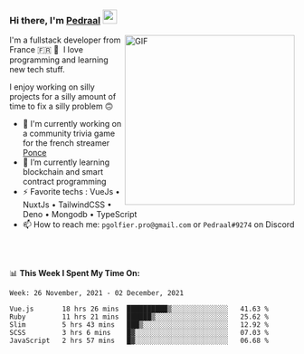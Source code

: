 ### Hi there, I'm <a href="https://pedraal.dev" target="_blank">Pedraal</a> <img src="https://media.giphy.com/media/hvRJCLFzcasrR4ia7z/giphy.gif" width="25px">
<img align="right" alt="GIF" src="https://pedraal.dev/avatar.png" width="300" height="300" />

I'm a fullstack developer from France 🇫🇷 🥖 &nbsp;I love programming and learning new
tech stuff.

I enjoy working on silly projects for a silly amount of time to fix a silly problem 🙃

- 🔭  I'm currently working on a community trivia game for the french streamer <a href="https://twitch.tv/ponce" target="_blank">Ponce</a>
- 🌱 I’m currently learning blockchain and smart contract programming
- ⚡ Favorite techs : VueJs &bull; NuxtJs &bull; TailwindCSS &bull; Deno &bull; Mongodb &bull; TypeScript
- 📫 How to reach me: `pgolfier.pro@gmail.com` or `Pedraal#9274` on Discord

<br>
<br>

📊 **This Week I Spent My Time On:**
<!--START_SECTION:waka-->
```text
Week: 26 November, 2021 - 02 December, 2021

Vue.js       18 hrs 26 mins  ██████████▒░░░░░░░░░░░░░░   41.63 % 
Ruby         11 hrs 21 mins  ██████▒░░░░░░░░░░░░░░░░░░   25.62 % 
Slim         5 hrs 43 mins   ███▒░░░░░░░░░░░░░░░░░░░░░   12.92 % 
SCSS         3 hrs 6 mins    █▓░░░░░░░░░░░░░░░░░░░░░░░   07.03 % 
JavaScript   2 hrs 57 mins   █▓░░░░░░░░░░░░░░░░░░░░░░░   06.68 % 
```
<!--END_SECTION:waka-->
